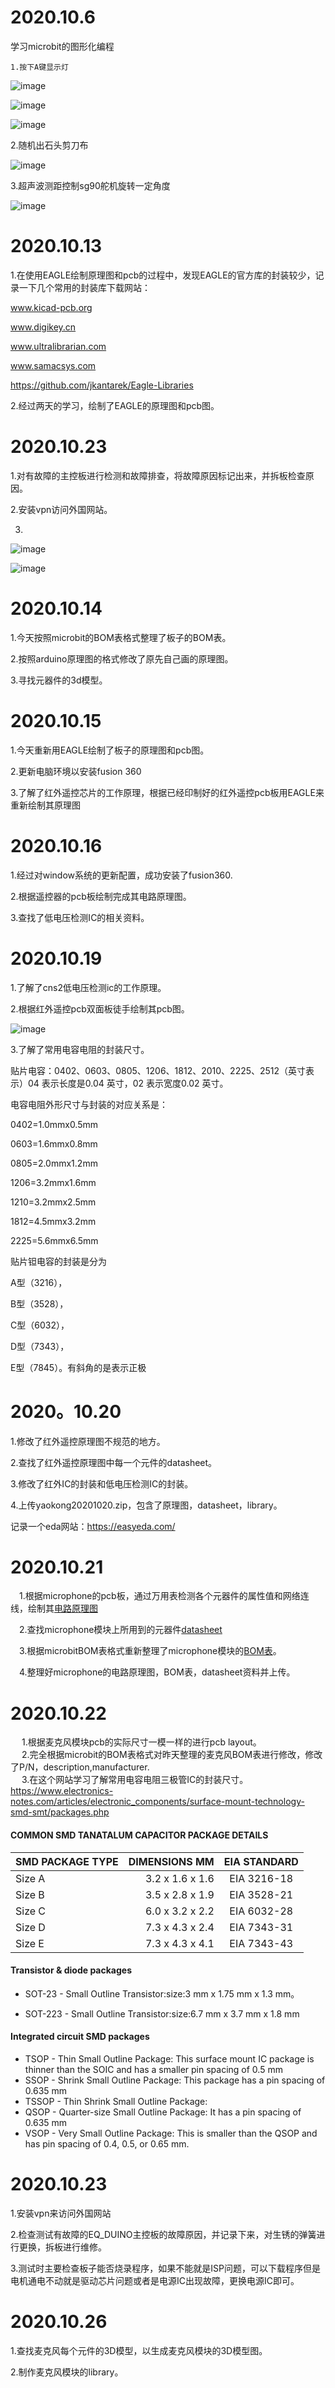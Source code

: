 # 2020.10.6

   学习microbit的图形化编程
   
    1.按下A键显示灯

![image](https://github.com/zzpiv/work-report1/blob/master/images/button.PNG)

![image](https://github.com/zzpiv/work-report1/blob/master/images/light.PNG)
   
![image](https://github.com/zzpiv/work-report1/blob/master/images/led.PNG)

   2.随机出石头剪刀布

![image](https://github.com/zzpiv/work-report1/blob/master/images/caiquan.PNG)

   3.超声波测距控制sg90舵机旋转一定角度
   
![image](https://github.com/zzpiv/work-report1/blob/master/images/sg90.PNG)

# 2020.10.13

  1.在使用EAGLE绘制原理图和pcb的过程中，发现EAGLE的官方库的封装较少，记录一下几个常用的封装库下载网站：
    
   www.kicad-pcb.org
    
   www.digikey.cn
    
   www.ultralibrarian.com
    
   www.samacsys.com

https://github.com/jkantarek/Eagle-Libraries
    
   2.经过两天的学习，绘制了EAGLE的原理图和pcb图。
   
  # 2020.10.23
  
  1.对有故障的主控板进行检测和故障排查，将故障原因标记出来，并拆板检查原因。
  
  2.安装vpn访问外国网站。
  
  3.
    
   ![image](https://github.com/zzpiv/work-report1/blob/master/images/sch.PNG)
   
   ![image](https://github.com/zzpiv/work-report1/blob/master/images/pcb.PNG)
   
   
# 2020.10.14
 
 1.今天按照microbit的BOM表格式整理了板子的BOM表。
 
 2.按照arduino原理图的格式修改了原先自己画的原理图。
 
 3.寻找元器件的3d模型。

# 2020.10.15

1.今天重新用EAGLE绘制了板子的原理图和pcb图。

2.更新电脑环境以安装fusion 360

3.了解了红外遥控芯片的工作原理，根据已经印制好的红外遥控pcb板用EAGLE来重新绘制其原理图

# 2020.10.16

1.经过对window系统的更新配置，成功安装了fusion360.

2.根据遥控器的pcb板绘制完成其电路原理图。

3.查找了低电压检测IC的相关资料。

# 2020.10.19

1.了解了cns2低电压检测ic的工作原理。

2.根据红外遥控pcb双面板徒手绘制其pcb图。

![image](https://github.com/zzpiv/work-report1/blob/master/images/hwpcb.jpg)

3.了解了常用电容电阻的封装尺寸。

贴片电容：0402、0603、0805、1206、1812、2010、2225、2512（英寸表示）04 表示长度是0.04 英寸，02 表示宽度0.02 英寸。

电容电阻外形尺寸与封装的对应关系是：

0402=1.0mmx0.5mm

0603=1.6mmx0.8mm

0805=2.0mmx1.2mm

1206=3.2mmx1.6mm

1210=3.2mmx2.5mm

1812=4.5mmx3.2mm

2225=5.6mmx6.5mm

贴片钽电容的封装是分为

A型（3216），

B型（3528），

C型（6032），

D型（7343），

E型（7845）。有斜角的是表示正极


# 2020。10.20

1.修改了红外遥控原理图不规范的地方。

2.查找了红外遥控原理图中每一个元件的datasheet。

3.修改了红外IC的封装和低电压检测IC的封装。

4.上传yaokong20201020.zip，包含了原理图，datasheet，library。

记录一个eda网站：https://easyeda.com/

# 2020.10.21 

&emsp;1.根据microphone的pcb板，通过万用表检测各个元器件的属性值和网络连线，绘制其[电路原理图](https://github.com/zzpiv/work-report1/tree/master/EI09-04/LAYOUT)

&emsp;2.查找microphone模块上所用到的元器件[datasheet](https://github.com/zzpiv/work-report1/tree/master/EI09-04/datasheet)

&emsp;3.根据microbitBOM表格式重新整理了microphone模块的[BOM表](https://github.com/zzpiv/work-report1/tree/master/EI09-04/BOM)。

&emsp;4.整理好microphone的电路原理图，BOM表，datasheet资料并上传。

# 2020.10.22
&emsp; 1.根据麦克风模块pcb的实际尺寸一模一样的进行pcb layout。    
&emsp; 2.完全根据microbit的BOM表格式对昨天整理的麦克风BOM表进行修改，修改了P/N，description,manufacturer.  
&emsp; 3.在这个网站学习了解常用电容电阻三极管IC的封装尺寸。https://www.electronics-notes.com/articles/electronic_components/surface-mount-technology-smd-smt/packages.php

 #### COMMON SMD TANATALUM CAPACITOR PACKAGE DETAILS
  
| SMD PACKAGE TYPE	|  DIMENSIONS MM	       |   EIA STANDARD    |
| --------           | -----:                 | :----:            |
| Size A	            |   3.2 x 1.6 x 1.6	    |     EIA 3216-18   |
| Size B	            |   3.5 x 2.8 x 1.9	    |    EIA 3528-21    |
| Size C	            |   6.0 x 3.2 x 2.2	    |   EIA 6032-28     |
| Size D	            |   7.3 x 4.3 x 2.4	    |      EIA 7343-31  |
| Size E	            |   7.3 x 4.3 x 4.1	    |   EIA 7343-43     |

#### Transistor & diode packages

+ SOT-23 - Small Outline Transistor:size:3 mm x 1.75 mm x 1.3 mm。

+ SOT-223 - Small Outline Transistor:size:6.7 mm x 3.7 mm x 1.8 mm

#### Integrated circuit SMD packages

+ TSOP - Thin Small Outline Package:   This surface mount IC package is thinner than the SOIC and has a smaller pin spacing of 0.5 mm
+ SSOP - Shrink Small Outline Package:   This package has a pin spacing of 0.635 mm
+ TSSOP - Thin Shrink Small Outline Package:  
+ QSOP - Quarter-size Small Outline Package:   It has a pin spacing of 0.635 mm
+ VSOP - Very Small Outline Package:   This is smaller than the QSOP and has pin spacing of 0.4, 0.5, or 0.65 mm.


# 2020.10.23

1.安装vpn来访问外国网站

2.检查测试有故障的EQ_DUINO主控板的故障原因，并记录下来，对生锈的弹簧进行更换，拆板进行维修。

3.测试时主要检查板子能否烧录程序，如果不能就是ISP问题，可以下载程序但是电机通电不动就是驱动芯片问题或者是电源IC出现故障，更换电源IC即可。

# 2020.10.26

1.查找麦克风每个元件的3D模型，以生成麦克风模块的3D模型图。

2.制作麦克风模块的library。








